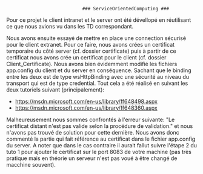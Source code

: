 								### ServiceOrientedComputing ###

Pour ce projet le client intranet et le server ont été dévellopé en réutilisant ce que nous avions vu dans
les TD correspondant. 

Nous avons ensuite essayé de mettre en place une connection sécurisé pour le client extranet. Pour ce faire,
nous avons crées un certificat temporaire du côté server (cf. dossier certificate) puis à partir de ce
certificat nous avons crée un certificat pour le client (cf. dossier Client_Certificate). Nous avons bien
évidemment modifié les fichiers app.config du client et du server en conséquence. Sachant que le binding entre
les deux est de type wsHttpBinding avec une sécurité au niveau du transport qui est de type credential. Tout 
cela a été réalisé en suivant les deux tutoriels suivant (principalement):
  * https://msdn.microsoft.com/en-us/library/ff648498.aspx
  * https://msdn.microsoft.com/en-us/library/ff648360.aspx

Malheureusement nous sommes confrontés à l'erreur suivante: "Le certificat distant n'est pas valide selon 
la procédure de validation." et nous n'avons pas trouvé de solution pour cette dernière. Nous avons donc 
commenté la partie qui fait référence au certificat dans le fichier app.config du server. A noter que dans
le cas contraire il aurait fallut suivre l'étape 2 du tuto 1 pour ajouter le certificat sur le port 8083 
de votre machine (pas très pratique mais en théorie un serveur n'est pas voué à être changé de macchine souvent). 